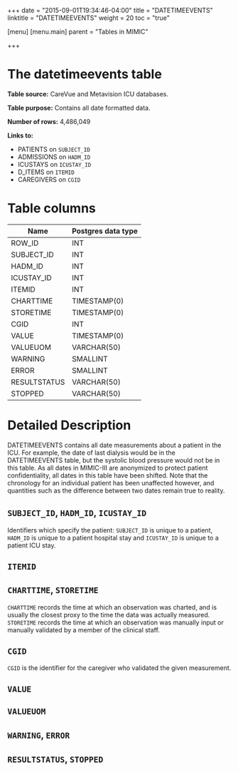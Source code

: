+++
date = "2015-09-01T19:34:46-04:00"
title = "DATETIMEEVENTS"
linktitle = "DATETIMEEVENTS"
weight = 20
toc = "true"

[menu]
  [menu.main]
    parent = "Tables in MIMIC"

+++

# The datetimeevents table

**Table source:** CareVue and Metavision ICU databases.

**Table purpose:** Contains all date formatted data.

**Number of rows:** 4,486,049

**Links to:**

* PATIENTS on `SUBJECT_ID`
* ADMISSIONS on `HADM_ID`
* ICUSTAYS on `ICUSTAY_ID`
* D_ITEMS on `ITEMID`
* CAREGIVERS on `CGID`

<!-- # Important considerations -->

# Table columns

Name | Postgres data type 
---- | ---- 
ROW\_ID | INT
SUBJECT\_ID | INT
HADM\_ID | INT
ICUSTAY\_ID | INT
ITEMID | INT
CHARTTIME | TIMESTAMP(0)
STORETIME | TIMESTAMP(0)
CGID | INT
VALUE | TIMESTAMP(0)
VALUEUOM | VARCHAR(50)
WARNING | SMALLINT
ERROR | SMALLINT
RESULTSTATUS | VARCHAR(50)
STOPPED | VARCHAR(50)
	
# Detailed Description

DATETIMEEVENTS contains all date measurements about a patient in the ICU. For example, the date of last dialysis would be in the DATETIMEEVENTS table, but the systolic blood pressure would not be in this table. As all dates in MIMIC-III are anonymized to protect patient confidentiality, all dates in this table have been shifted. Note that the chronology for an individual patient has been unaffected however, and quantities such as the difference between two dates remain true to reality.

## `SUBJECT_ID`, `HADM_ID`, `ICUSTAY_ID`

Identifiers which specify the patient: `SUBJECT_ID` is unique to a patient, `HADM_ID` is unique to a patient hospital stay and `ICUSTAY_ID` is unique to a patient ICU stay.

## `ITEMID`

## `CHARTTIME`, `STORETIME`

`CHARTTIME` records the time at which an observation was charted, and is usually the closest proxy to the time the data was actually measured. `STORETIME` records the time at which an observation was manually input or manually validated by a member of the clinical staff.

## `CGID`

`CGID` is the identifier for the caregiver who validated the given measurement.

## `VALUE`

## `VALUEUOM`

## `WARNING`, `ERROR`

## `RESULTSTATUS`, `STOPPED`

